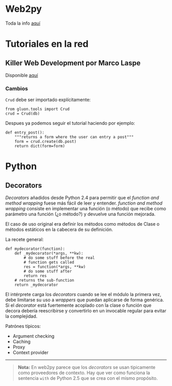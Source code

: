 Web2py
======

Toda la info [aquí](http://web2py.com)

Tutoriales en la red
====================

Killer Web Development por Marco Laspe
--------------------------------------

Disponible [aquí](http://killer-web-development.com)

### Cambios

`Crud` debe ser importado explícitamente:

``` {python}
from gluon.tools import Crud
crud = Crud(db)
```

Despues ya podemos seguir el tutorial haciendo por ejemplo:

``` {python}
def entry_post():
    """returns a form where the user can entry a post"""
    form = crud.create(db.post)
    return dict(form=form)
```

Python
======

Decorators
----------

*Decorators* añadidos desde Python 2.4 para permitir que el *function and method wrapping* fuese más fácil de leer y entender. *function and method wrapping* consiste en implementar una función (o método) que recibe como parámetro una función (¿o método?) y devuelve una función mejorada.

El caso de uso original era definir los métodos como métodos de Clase o métodos estáticos en la cabecera de su definición.

La recete general:

``` {python}
def mydecorator(function):
    def _mydecorator(*args, **kw):
        # do some stuff before the real 
        # function gets called 
        res = function(*args, **kw)
        # do some stuff after
        return res
    # returns the sub-function
    return _mydecorator
```

El intérprete carga los *decorators* cuando se lee el módulo la primera vez, debe limitarse su uso a *wrappers* que puedan aplicarse de forma genérica. Si el *decorator* está fuertemente acoplado con la clase o función que decora debería reescribirse y convertirlo en un invocable regular para evitar la complejidad.

Patrónes típicos:

-   Argument checking
-   Caching
-   Proxy
-   Context provider

------------------------------------------------------------------------

> **Nota:** En web2py parece que los *decorators* se usan tipicamente como proveedores de contexto. Hay que ver como funciona la sentencia `with` de Python 2.5 que se crea con el mismo propósito.
